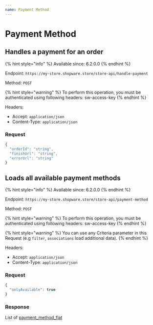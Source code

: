 ```yaml
---
name: Payment Method
---
```


# Payment Method

## Handles a payment for an order

{% hint style="info" %}
Available since: 6.2.0.0
{% endhint %}

Endpoint: `https://my-store.shopware.store/store-api/handle-payment`

Method: `POST`

{% hint style="warning" %}
To perform this operation, you must be authenticated using following headers:
sw-access-key
{% endhint %}

Headers:

- Accept: `application/json`
- Content-Type: `application/json`

### Request

```javascript
{
  "orderId": "string",
  "finishUrl": "string",
  "errorUrl": "string"
}
```

## Loads all available payment methods

{% hint style="info" %}
Available since: 6.2.0.0
{% endhint %}

Endpoint: `https://my-store.shopware.store/store-api/payment-method`

Method: `POST`

{% hint style="warning" %}
To perform this operation, you must be authenticated using following headers:
sw-access-key
{% endhint %}

{% hint style="warning" %}
You can use any Criteria parameter in this Request (e.g `filter`, `associations` load additional data).
{% endhint %}

Headers:

- Accept: `application/json`
- Content-Type: `application/json`

### Request

```javascript
{
  "onlyAvailable": true
}
```

### Response

List of [payment_method_flat](/schema/payment_method_flat.md)

